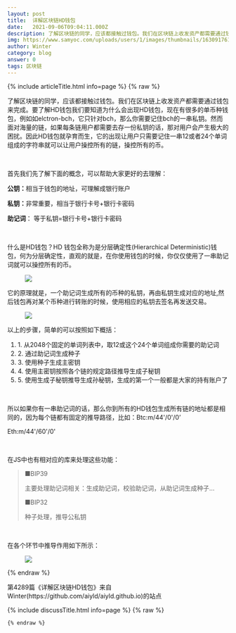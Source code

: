 ```yaml
---
layout: post
title:  详解区块链HD钱包
date:   2021-09-06T09:04:11.000Z
description: 了解区块链的同学，应该都接触过钱包。我们在区块链上收发资产都需要通过钱包来完成。要了解HD钱包我们要知道为什么会出现HD钱包，现在有很多的单币种钱包，例如如el...
img: https://www.samyoc.com/uploads/users/1/images/thumbnails/1630917615664.png
author: Winter
category: blog
answer: 0
tags: 区块链
---
```

<div class="article-root">
  <div class="article">
    {% include articleTitle.html info=page %}
    {% raw %}
    <div class="article-content"><p>了解区块链的同学，应该都接触过钱包。我们在区块链上收发资产都需要通过钱包来完成。要了解HD钱包我们要知道为什么会出现HD钱包，现在有很多的单币种钱包，例如如elctron-bch，它只针对bch，那么你需要记住bch的一串私钥。然而面对海量的链，如果每条链用户都需要去存一份私钥的话，那对用户会产生极大的困扰。因此HD钱包就孕育而生，它的出现让用户只需要记住一串12或者24个单词组成的字符串就可以让用户操控所有的链，操控所有的币。</p><p>&nbsp;</p><p>首先我们先了解下面的概念，可以帮助大家更好的去理解：</p><p><strong>公钥：</strong>相当于钱包的地址，可理解成银行账户</p><p><strong>私钥：</strong>非常重要，相当于银行卡号+银行卡密码</p><p><strong>助记词</strong>： 等于私钥=银行卡号+银行卡密码</p><p>&nbsp;</p><p>什么是HD钱包？HD 钱包全称为是分层确定性(Hierarchical Deterministic)钱包，何为分层确定性，直观的就是，在你使用钱包的时候，你仅仅使用了一串助记词就可以操控所有的币。</p><figure class="image"><img src="https://www.samyoc.com/uploads/users/1/images/1630919075080.png"></figure><p>它的原理就是，一个助记词生成所有的币种的私钥，再由私钥生成对应的地址,然后钱包再对某个币种进行转账的时候，使用相应的私钥去签名再发送交易。</p><figure class="image"><img src="https://www.samyoc.com/uploads/users/1/images/1630919016947.png"></figure><p>以上的步骤，简单的可以按照如下概括：</p><ol><li>1. 从2048个固定的单词列表中，取12或这个24个单词组成你需要的助记词</li><li>2. 通过助记词生成种子</li><li>3. 使用种子生成主密钥</li><li>4. 使用主密钥按照各个链的规定路径推导生成子秘钥</li><li>5. 使用生成子秘钥推导生成孙秘钥，生成的第一个一般都是大家的持有账户了</li></ol><p>&nbsp;</p><p>所以如果你有一串助记词的话，那么你到所有的HD钱包生成所有链的地址都是相同的，因为每个链都有固定的推导路径，比如：Btc:m/44'/0'/0’</p><p>Eth:m/44'/60'/0'</p><p>&nbsp;</p><p>在JS中也有相对应的库来处理这些功能：</p><blockquote><p>■BIP39</p><p>主要处理助记词相关：生成助记词，校验助记词，从助记词生成种子…</p><p>■BIP32</p><p>种子处理，推导公私钥</p></blockquote><p>&nbsp;</p><p>在各个环节中推导作用如下所示：</p><figure class="image"><img src="https://www.samyoc.com/uploads/users/1/images/1630919563010.png"></figure></div>
    {% endraw %}
  </div>
  <p class="winter_mark">第4289篇《详解区块链HD钱包》来自Winter(https://github.com/aiyld/aiyld.github.io)的站点</p>
  <div class="discuss-wrapper">
    {% include discussTitle.html info=page %}
    {% raw %}
    
    {% endraw %}
  </div>
<div>
